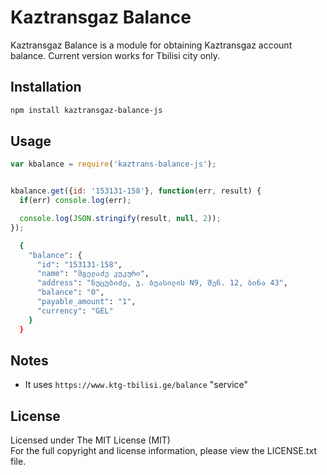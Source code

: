 # Kaztransgaz Balance 


Kaztransgaz Balance is a module for obtaining Kaztransgaz account balance. Current version works for Tbilisi city only.


## Installation

```bash
npm install kaztransgaz-balance-js
```

## Usage

```javascript
var kbalance = require('kaztrans-balance-js');


kbalance.get({id: '153131-158'}, function(err, result) {
  if(err) console.log(err);

  console.log(JSON.stringify(result, null, 2));
});
```
```bash
  {
    "balance": {
      "id": "153131-158",
      "name": "მგელაძე კუკური",
      "address": "ნუცუბიძე, ჯ. ბუასილის N9, შენ. 12, ბინა 43",
      "balance": "0",
      "payable_amount": "1",
      "currency": "GEL"
    }
  }
```

## Notes

- It uses `https://www.ktg-tbilisi.ge/balance` "service"

## License

Licensed under The MIT License (MIT)  
For the full copyright and license information, please view the LICENSE.txt file.

